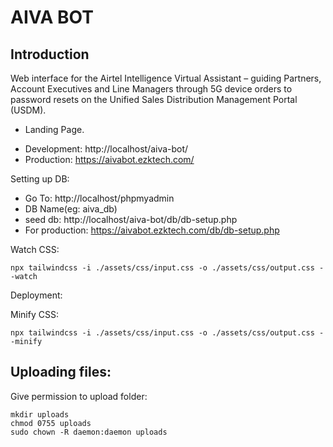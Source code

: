 # AIVA BOT

## Introduction

Web interface for the Airtel Intelligence Virtual Assistant – guiding Partners, Account Executives and Line Managers through 5G device orders to password resets on the Unified Sales Distribution Management Portal (USDM).

* Landing Page.
- Development: http://localhost/aiva-bot/
- Production: https://aivabot.ezktech.com/

Setting up DB:
- Go To: http://localhost/phpmyadmin
- DB Name(eg: aiva_db)
- seed db: http://localhost/aiva-bot/db/db-setup.php
- For production: https://aivabot.ezktech.com/db/db-setup.php

Watch CSS:
```
npx tailwindcss -i ./assets/css/input.css -o ./assets/css/output.css --watch
```

Deployment:

Minify CSS:
```
npx tailwindcss -i ./assets/css/input.css -o ./assets/css/output.css --minify
```

## Uploading files:

Give permission to upload folder: 
```
mkdir uploads
chmod 0755 uploads
sudo chown -R daemon:daemon uploads
```
